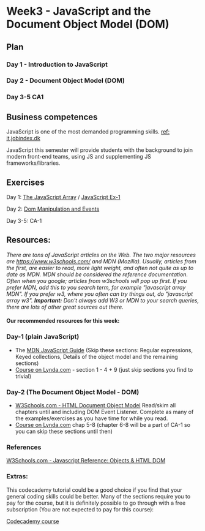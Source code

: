 # Week3 - JavaScript and the Document Object Model (DOM)

## Plan

### Day 1 - Introduction to JavaScript

### Day 2 - Document Object Model (DOM)

### Day 3-5 CA1

## Business competences

JavaScript is one of the most demanded programming skills. [ref: it.jobindex.dk](https://it.jobindex.dk/jobsoegning?q=javascript&supid=1)

JavaScript this semester will provide students with the background to join modern front-end teams, using JS and supplementing JS frameworks/libraries.

## Exercises 
Day 1: [The JavaScript Array](https://docs.google.com/document/d/1Yen8XRTEXOFuHwglEF5IyhTZXJIPnkPt2kVsATwvdsM/edit) / [JavaScript Ex-1](https://docs.google.com/document/d/1OQM3BDIpTkzgXPKBjXyVYrFvLLLU28eGJIIAxG1U4dc/edit)

Day 2: [Dom Manipulation and Events](https://docs.google.com/document/d/1bF7L1TRPlBX2liOoTO9_O0mUE7YROr0dYyQifKYg0TA/edit)

Day 3-5: CA-1

## Resources: 

*There are tons of JavaScript articles on the Web. The two major resources are https://www.w3schools.com/ and MDN (Mozilla). Usually, articles from the first, are easier to read, more light weight, and often not quite as up to date as MDN. MDN should be considered the reference documentation.
Often when you google; articles from w3schools will pop up first. If you prefer MDN, add this to you search term, for example "javascript array MDN". If you prefer w3, where you often can try things out, do "javascript array w3".
**Important:** Don't always add W3 or MDN to your search queries, there are lots of other great sources out there.*

#### Our recommended resources for this week:
### Day-1 (plain JavaScript)
- The [MDN JavaScript Guide](https://developer.mozilla.org/bm/docs/Web/JavaScript/Guide/Introduction) (Skip these sections: Regular expressions, Keyed collections, Details of the object model and the remaining sections) 
- [Course on Lynda.com](https://www.lynda.com/JavaScript-tutorials/Welcome/574716/612017-4.html?srchtrk=index%3a3%0alinktypeid%3a2%0aq%3ajavascript%0apage%3a1%0as%3arelevance%0asa%3atrue%0aproducttypeid%3a2) - section 1 - 4 + 9 (just skip sections you find to trivial)

### Day-2 (The Document Object Model - DOM)

- [W3Schools.com - HTML Document Object Model]( https://www.w3schools.com/js/js_htmldom.asp) Read/skim all chapters until and including DOM Event Listener. Complete as many of the examples/exercises as you have time for while you read.
- [Course on Lynda.com](https://www.lynda.com/JavaScript-tutorials/Welcome/574716/612017-4.html?srchtrk=index%3a3%0alinktypeid%3a2%0aq%3ajavascript%0apage%3a1%0as%3arelevance%0asa%3atrue%0aproducttypeid%3a2) chap 5-8 (chapter 6-8 will be a part of CA-1 so you can skip these sections until then)

### References 
[W3Schools.com - Javascript Reference: Objects & HTML DOM](https://www.w3schools.com/jsref/default.asp)

### Extras:
This codecademy tutorial could be a good choice if you find that your general coding skills could be better.
Many of the sections require you to pay for the course, but it is definitely possible to go through with a free subscription (You are not expected to pay for this course):

[Codecademy course](https://www.codecademy.com/learn/introduction-to-javascript)